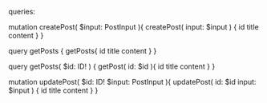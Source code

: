 queries:

mutation createPost(
  $input: PostInput
){
  createPost(
    input: $input
  ) {
    id
    title
    content
  }
}


query getPosts {
  getPosts{
    id
    title
    content
  }
}


query getPosts(
  $id: ID!
) {
  getPost(
    id: $id
  ){
    id
    title
    content
  }
}




mutation updatePost(
  $id: ID!
  $input: PostInput
){
  updatePost(
    id: $id
    input: $input
  ) {
    id
    title
    content
  }
}